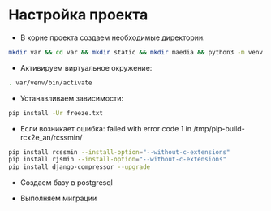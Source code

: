 # Настройка проекта
 
- В корне проекта создаем необходимые директории:

```bash
mkdir var && cd var && mkdir static && mkdir maedia && python3 -m venv venv && cd ..
```

- Активируем виртуальное окружение:
```bash
. var/venv/bin/activate
```

- Устанавливаем зависимости:
```bash
pip install -Ur freeze.txt 
```

- Если возникает ошибка: failed with error code 1 in /tmp/pip-build-rcx2e_an/rcssmin/
```bash
pip install rcssmin --install-option="--without-c-extensions"
pip install rjsmin --install-option="--without-c-extensions"
pip install django-compressor --upgrade
```

- Создаем базу в postgresql

- Выполняем миграции
